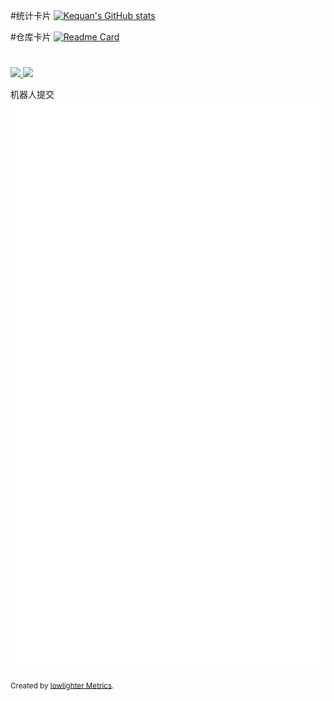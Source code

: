 
#统计卡片
[![Kequan's GitHub stats](https://github-readme-stats.vercel.app/api?username=swimmant)](https://github.com/swimmant/github-readme-stats)


#仓库卡片
[![Readme Card](https://github-readme-stats.vercel.app/api/pin/?username=swimmant&repo=github-readme-stats)](https://github.com/swimmant/github-readme-stats)

#

<a href=" https://github.com/anuraghazra/github-readme-stats " >
  <img align= " center " src= " https://github-readme-stats.vercel.app/api/pin/?username=swimmant&repo=github-readme-stats " />
</a>
<a href=" https://github.com/anuraghazra/convoychat " >
  <img align= " center " src= " https://github-readme-stats.vercel.app/api/pin/?username=swimmant&repo=convoychat " />
</a>


机器人提交
![Metrics](https://github.com/FloEdelmann/FloEdelmann/blob/main/github-metrics.svg)

<sub>Created by <a href="https://github.com/lowlighter/metrics">lowlighter Metrics</a>.</sub>